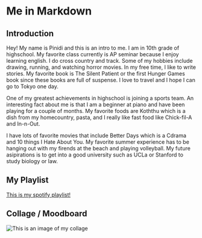 # Me in Markdown

## Introduction

Hey! My name is Pinidi and this is an intro to me. I am in 10th grade of highschool. My favorite class currently is AP seminar because I enjoy learning english. I do cross country and track. Some of my hobbies include drawing, running, and watching horror movies. In my free time, I like to write stories. My favorite book is The Silent Patient or the first Hunger Games book since these books are full of suspense. I love to travel and I hope I can go to Tokyo one day.

One of my greatest achievements in highschool is joining a sports team. An interesting fact about me is that I am a beginner at piano and have been playing for a couple of months. My favorite foods are Koththu which is a dish from my homecountry, pasta, and I really like fast food like Chick-fil-A and In-n-Out.

I have lots of favorite movies that include Better Days which is a Cdrama and 10 things I Hate About You. My favorite summer experience has to be hanging out with my firends at the beach and playing volleyball. My future asipirations is to get into a good university such as UCLa or Stanford to study biology or law.

## My Playlist

[This is my spotify playlist!](https://open.spotify.com/playlist/2joXHRJ5qLFLQ6HAK3RlFa)

## Collage / Moodboard


![This is an image of my collage](https://www.canva.com/design/DAGwiv6W0WI/PVBubaA8qu6_hE4IA67F5g/edit)
